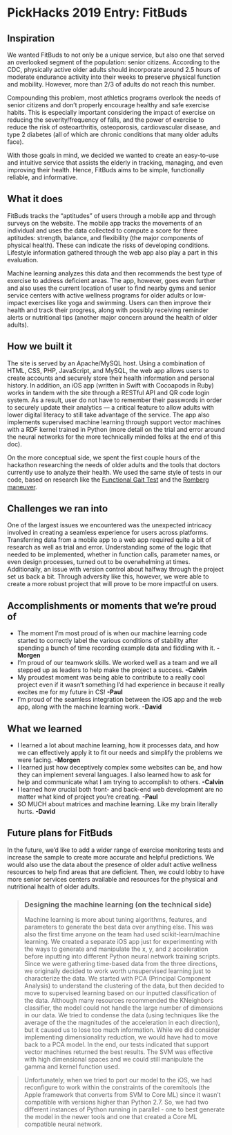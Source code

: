 # PickHacks 2019 Entry: FitBuds
## Inspiration
We wanted FitBuds to not only be a unique service, but also one that served an overlooked segment of the population: senior citizens. According to the CDC, physically active older adults should incorporate around 2.5 hours of moderate endurance activity into their weeks to preserve physical function and mobility. However, more than 2/3 of adults do not reach this number.

Compounding this problem, most athletics programs overlook the needs of senior citizens and don’t properly encourage healthy and safe exercise habits. This is especially important considering the impact of exercise on reducing the severity/frequency of falls, and the power of exercise to reduce the risk of osteoarthritis, osteoporosis, cardiovascular disease, and type 2 diabetes (all of which are chronic conditions that many older adults face).

With those goals in mind, we decided we wanted to create an easy-to-use and intuitive service that assists the elderly in tracking, managing, and even improving their health. Hence, FitBuds aims to be simple, functionally reliable, and informative.

## What it does
FitBuds tracks the “aptitudes” of users through a mobile app and through surveys on the website. The mobile app tracks the movements of an individual and uses the data collected to compute a score for three aptitudes: strength, balance, and flexibility (the major components of physical health). These can indicate the risks of developing conditions. Lifestyle information gathered through the web app also play a part in this evaluation.

Machine learning analyzes this data and then recommends the best type of exercise to address deficient areas. The app, however, goes even further and also uses the current location of user to find nearby gyms and senior service centers with active wellness programs for older adults or low-impact exercises like yoga and swimming. Users can then improve their health and track their progress, along with possibly receiving reminder alerts or nutritional tips (another major concern around the health of older adults).

## How we built it
The site is served by an Apache/MySQL host. Using a combination of HTML, CSS, PHP, JavaScript, and MySQL, the web app allows users to create accounts and securely store their health information and personal history. In addition, an iOS app (written in Swift with Cocoapods in Ruby) works in tandem with the site through a RESTful API and QR code login system. As a result, user do not have to remember their passwords in order to securely update their analytics — a critical feature to allow adults with lower digital literacy to still take advantage of the service. The app also implements supervised machine learning through support vector machines with a RDF kernel trained in Python (more detail on the trial and error around the neural networks for the more technically minded folks at the end of this doc).

On the more conceptual side, we spent the first couple hours of the hackathon researching the needs of older adults and the tools that doctors currently use to analyze their health. We used the same style of tests in our code, based on research like the [Functional Gait Test](https://geriatrictoolkit.missouri.edu/balance/index.htm) and the [Romberg maneuver](http://www.jpgmonline.com/article.asp?issn=0022-3859;year=2003;volume=49;issue=2;spage=169;epage=72;aulast=Khasnis).

## Challenges we ran into
One of the largest issues we encountered was the unexpected intricacy involved in creating a seamless experience for users across platforms. Transferring data from a mobile app to a web app required quite a bit of research as well as trial and error. Understanding some of the logic that needed to be implemented, whether in function calls, parameter names, or even design processes, turned out to be overwhelming at times. Additionally, an issue with version control about halfway through the project set us back a bit. Through adversity like this, however, we were able to create a more robust project that will prove to be more impactful on users.

## Accomplishments or moments that we’re proud of
* The moment I’m most proud of is when our machine learning code started to correctly label the various conditions of stability after spending a bunch of time recording example data and fiddling with it. **-Morgen**
* I’m proud of our teamwork skills. We worked well as a team and we all stepped up as leaders to help make the project a success. **-Calvin**
* My proudest moment was being able to contribute to a really cool project even if it wasn’t something I’d had experience in because it really excites me for my future in CS! **-Paul**
* I’m proud of the seamless integration between the iOS app and the web app, along with the machine learning work. **-David**

## What we learned
* I learned a lot about machine learning, how it processes data, and how we can effectively apply it to fit our needs and simplify the problems we were facing. **-Morgen**
* I learned just how deceptively complex some websites can be, and how they can implement several languages. I also learned how to ask for help and communicate what I am trying to accomplish to others. **-Calvin**
* I learned how crucial both front- and back-end web development are no matter what kind of project you’re creating. **-Paul**
* SO MUCH about matrices and machine learning. Like my brain literally hurts. **-David**

## Future plans for FitBuds
In the future, we’d like to add a wider range of exercise monitoring tests and increase the sample to create more accurate and helpful predictions. We would also use the data about the presence of older adult active wellness resources to help find areas that are deficient. Then, we could lobby to have more senior services centers available and resources for the physical and nutritional health of older adults.

> ### Designing the machine learning (on the technical side)
> Machine learning is more about tuning algorithms, features, and parameters to generate the best data over anything else. This was also the first time anyone on the team had used scikit-learn/machine learning. We created a separate iOS app just for experimenting with the ways to generate and manipulate the x, y, and z acceleration before inputting into different Python neural network training scripts. Since we were gathering time-based data from the three directions, we originally decided to work worth unsupervised learning just to characterize the data. We started with PCA (Principal Component Analysis) to understand the clustering of the data, but then decided to move to supervised learning based on our inputted classification of the data. Although many resources recommended the KNeighbors classifier, the model could not handle the large number of dimensions in our data. We tried to condense the data (using techniques like the average of the the magnitudes of the acceleration in each direction), but it caused us to lose too much information. While we did consider implementing dimensionality reduction, we would have had to move back to a PCA model. In the end, our tests indicated that support vector machines returned the best results. The SVM was effective with high dimensional spaces and we could still manipulate the gamma and kernel function used.

> Unfortunately, when we tried to port our model to the iOS, we had reconfigure to work within the constraints of the coremltools (the Apple framework that converts from SVM to Core ML) since it wasn’t compatible with versions higher than Python 2.7. So, we had two different instances of Python running in parallel - one to best generate the model in the newer tools and one that created a Core ML compatible neural network.
